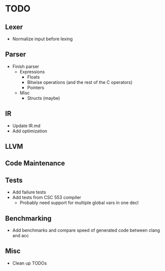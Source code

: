 # TODO

## Lexer
- Normalize input before lexing

## Parser
- Finish parser
    - Expressions
        - Floats
        - Bitwise operations (and the rest of the C operators)
        - Pointers
    - Misc
        - Structs (maybe)

## IR
- Update IR.md
- Add optimization

## LLVM

## Code Maintenance

## Tests
- Add failure tests
- Add tests from CSC 553 compiler
    - Probably need support for multiple global vars in one decl

## Benchmarking
- Add benchmarks and compare speed of generated code between clang and acc

## Misc
- Clean up TODOs